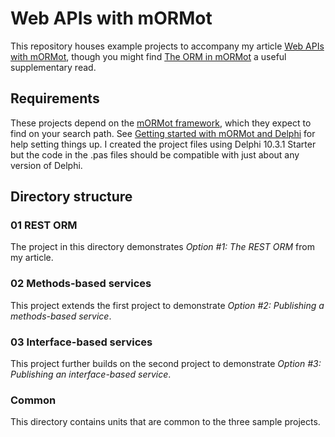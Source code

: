 # Web APIs with mORMot
This repository houses example projects to accompany my article [Web APIs with mORMot](https://stephan-bester.medium.com/web-apis-with-mormot-891c0ecd3950), though you might find [The ORM in mORMot](https://stephan-bester.medium.com/the-orm-in-mormot-3a11c8ac0c35) a useful supplementary read.

## Requirements

These projects depend on the [mORMot framework](https://synopse.info/fossil/wiki?name=SQLite3+Framework), which they expect to find on your search path. See [Getting started with mORMot and Delphi](https://stephan-bester.medium.com/getting-started-with-mormot-and-delphi-3fdb38eee1f2) for help setting things up. I created the project files using Delphi 10.3.1 Starter but the code in the .pas files should be compatible with just about any version of Delphi.

## Directory structure

### 01 REST ORM
The project in this directory demonstrates *Option #1: The REST ORM* from my article.

### 02 Methods-based services
This project extends the first project to demonstrate *Option #2: Publishing a methods-based service*.

### 03 Interface-based services
This project further builds on the second project to demonstrate *Option #3: Publishing an interface-based service*.

### Common
This directory contains units that are common to the three sample projects.